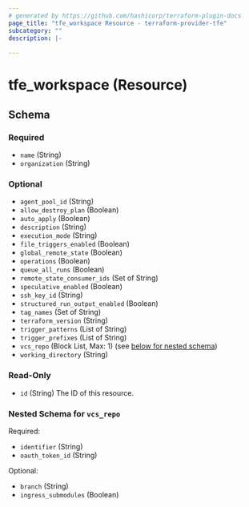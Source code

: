 ```yaml
---
# generated by https://github.com/hashicorp/terraform-plugin-docs
page_title: "tfe_workspace Resource - terraform-provider-tfe"
subcategory: ""
description: |-
  
---
```


# tfe_workspace (Resource)





<!-- schema generated by tfplugindocs -->
## Schema

### Required

- `name` (String)
- `organization` (String)

### Optional

- `agent_pool_id` (String)
- `allow_destroy_plan` (Boolean)
- `auto_apply` (Boolean)
- `description` (String)
- `execution_mode` (String)
- `file_triggers_enabled` (Boolean)
- `global_remote_state` (Boolean)
- `operations` (Boolean)
- `queue_all_runs` (Boolean)
- `remote_state_consumer_ids` (Set of String)
- `speculative_enabled` (Boolean)
- `ssh_key_id` (String)
- `structured_run_output_enabled` (Boolean)
- `tag_names` (Set of String)
- `terraform_version` (String)
- `trigger_patterns` (List of String)
- `trigger_prefixes` (List of String)
- `vcs_repo` (Block List, Max: 1) (see [below for nested schema](#nestedblock--vcs_repo))
- `working_directory` (String)

### Read-Only

- `id` (String) The ID of this resource.

<a id="nestedblock--vcs_repo"></a>
### Nested Schema for `vcs_repo`

Required:

- `identifier` (String)
- `oauth_token_id` (String)

Optional:

- `branch` (String)
- `ingress_submodules` (Boolean)


